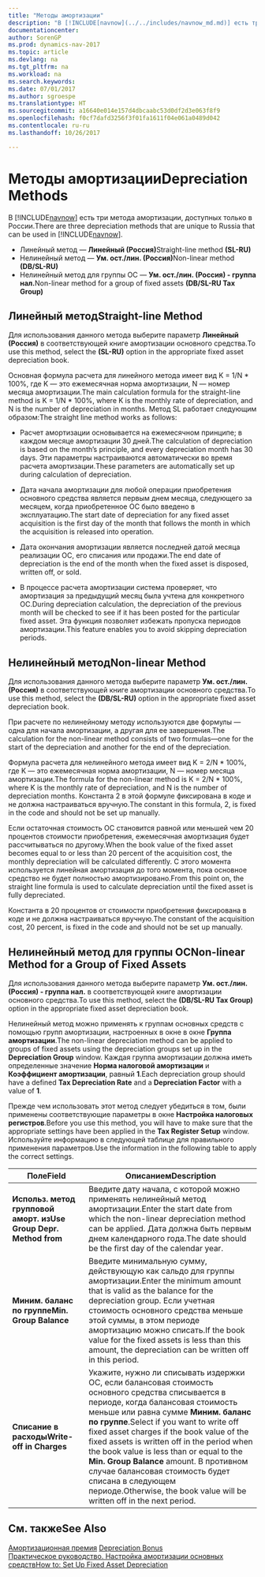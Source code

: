 ```yaml
---
title: "Методы амортизации"
description: "В [!INCLUDE[navnow](../../includes/navnow_md.md)] есть три метода амортизации, доступных только в России."
documentationcenter: 
author: SorenGP
ms.prod: dynamics-nav-2017
ms.topic: article
ms.devlang: na
ms.tgt_pltfrm: na
ms.workload: na
ms.search.keywords: 
ms.date: 07/01/2017
ms.author: sgroespe
ms.translationtype: HT
ms.sourcegitcommit: a16640e014e157d4dbcaabc53d0df2d3e063f8f9
ms.openlocfilehash: f0cf7dafd3256f3f01fa1611f04e061a0489d042
ms.contentlocale: ru-ru
ms.lasthandoff: 10/26/2017

---
```

# <a name="depreciation-methods"></a><span data-ttu-id="1bb73-103">Методы амортизации</span><span class="sxs-lookup"><span data-stu-id="1bb73-103">Depreciation Methods</span></span>
<span data-ttu-id="1bb73-104">В [!INCLUDE[navnow](../../includes/navnow_md.md)] есть три метода амортизации, доступных только в России.</span><span class="sxs-lookup"><span data-stu-id="1bb73-104">There are three depreciation methods that are unique to Russia that can be used in [!INCLUDE[navnow](../../includes/navnow_md.md)].</span></span>  

- <span data-ttu-id="1bb73-105">Линейный метод — **Линейный (Россия)**</span><span class="sxs-lookup"><span data-stu-id="1bb73-105">Straight-line method **(SL-RU)**</span></span>  
- <span data-ttu-id="1bb73-106">Нелинейный метод — **Ум. ост./лин. (Россия)**</span><span class="sxs-lookup"><span data-stu-id="1bb73-106">Non-linear method **(DB/SL-RU)**</span></span>  
- <span data-ttu-id="1bb73-107">Нелинейный метод для группы ОС — **Ум. ост./лин. (Россия) - группа нал.**</span><span class="sxs-lookup"><span data-stu-id="1bb73-107">Non-linear method for a group of fixed assets **(DB/SL-RU Tax Group)**</span></span>  

## <a name="straight-line-method"></a><span data-ttu-id="1bb73-108">Линейный метод</span><span class="sxs-lookup"><span data-stu-id="1bb73-108">Straight-line Method</span></span>  
 <span data-ttu-id="1bb73-109">Для использования данного метода выберите параметр **Линейный (Россия)** в соответствующей книге амортизации основного средства.</span><span class="sxs-lookup"><span data-stu-id="1bb73-109">To use this method, select the **(SL-RU)** option in the appropriate fixed asset depreciation book.</span></span>  

 <span data-ttu-id="1bb73-110">Основная формула расчета для линейного метода имеет вид K = 1/N * 100%, где K — это ежемесячная норма амортизации, N — номер месяца амортизации.</span><span class="sxs-lookup"><span data-stu-id="1bb73-110">The main calculation formula for the straight-line method is K = 1/N * 100%, where K is the monthly rate of depreciation, and N is the number of depreciation in months.</span></span> <span data-ttu-id="1bb73-111">Метод SL работает следующим образом:</span><span class="sxs-lookup"><span data-stu-id="1bb73-111">The straight line method works as follows:</span></span>  

-   <span data-ttu-id="1bb73-112">Расчет амортизации основывается на ежемесячном принципе; в каждом месяце амортизации 30 дней.</span><span class="sxs-lookup"><span data-stu-id="1bb73-112">The calculation of depreciation is based on the month’s principle, and every depreciation month has 30 days.</span></span> <span data-ttu-id="1bb73-113">Эти параметры настраиваются автоматически во время расчета амортизации.</span><span class="sxs-lookup"><span data-stu-id="1bb73-113">These parameters are automatically set up during calculation of depreciation.</span></span>  

-   <span data-ttu-id="1bb73-114">Дата начала амортизации для любой операции приобретения основного средства является первым днем месяца, следующего за месяцем, когда приобретенное ОС было введено в эксплуатацию.</span><span class="sxs-lookup"><span data-stu-id="1bb73-114">The start date of depreciation for any fixed asset acquisition is the first day of the month that follows the month in which the acquisition is released into operation.</span></span>  

-   <span data-ttu-id="1bb73-115">Дата окончания амортизации является последней датой месяца реализации ОС, его списания или продажи.</span><span class="sxs-lookup"><span data-stu-id="1bb73-115">The end date of depreciation is the end of the month when the fixed asset is disposed, written off, or sold.</span></span>  

-   <span data-ttu-id="1bb73-116">В процессе расчета амортизации система проверяет, что амортизация за предыдущий месяц была учтена для конкретного ОС.</span><span class="sxs-lookup"><span data-stu-id="1bb73-116">During depreciation calculation, the depreciation of the previous month will be checked to see if it has been posted for the particular fixed asset.</span></span> <span data-ttu-id="1bb73-117">Эта функция позволяет избежать пропуска периодов амортизации.</span><span class="sxs-lookup"><span data-stu-id="1bb73-117">This feature enables you to avoid skipping depreciation periods.</span></span>  

## <a name="non-linear-method"></a><span data-ttu-id="1bb73-118">Нелинейный метод</span><span class="sxs-lookup"><span data-stu-id="1bb73-118">Non-linear Method</span></span>  
 <span data-ttu-id="1bb73-119">Для использования данного метода выберите параметр **Ум. ост./лин. (Россия)** в соответствующей книге амортизации основного средства.</span><span class="sxs-lookup"><span data-stu-id="1bb73-119">To use this method, select the **(DB/SL-RU)** option in the appropriate fixed asset depreciation book.</span></span>  

 <span data-ttu-id="1bb73-120">При расчете по нелинейному методу используются две формулы — одна для начала амортизации, а другая для ее завершения.</span><span class="sxs-lookup"><span data-stu-id="1bb73-120">The calculation for the non-linear method consists of two formulas—one for the start of the depreciation and another for the end of the depreciation.</span></span>  

 <span data-ttu-id="1bb73-121">Формула расчета для нелинейного метода имеет вид K = 2/N * 100%, где K — это ежемесячная норма амортизации, N — номер месяца амортизации.</span><span class="sxs-lookup"><span data-stu-id="1bb73-121">The formula for the non-linear method is K = 2/N * 100%, where K is the monthly rate of depreciation, and N is the number of depreciation months.</span></span> <span data-ttu-id="1bb73-122">Константа 2 в этой формуле фиксирована в коде и не должна настраиваться вручную.</span><span class="sxs-lookup"><span data-stu-id="1bb73-122">The constant in this formula, 2, is fixed in the code and should not be set up manually.</span></span>  

 <span data-ttu-id="1bb73-123">Если остаточная стоимость ОС становится равной или меньшей чем 20 процентов стоимости приобретения, ежемесячная амортизация будет рассчитываться по другому.</span><span class="sxs-lookup"><span data-stu-id="1bb73-123">When the book value of the fixed asset becomes equal to or less than 20 percent of the acquisition cost, the monthly depreciation will be calculated differently.</span></span> <span data-ttu-id="1bb73-124">С этого момента используется линейная амортизация до того момента, пока основное средство не будет полностью амортизировано.</span><span class="sxs-lookup"><span data-stu-id="1bb73-124">From this point on, the straight line formula is used to calculate depreciation until the fixed asset is fully depreciated.</span></span>  

 <span data-ttu-id="1bb73-125">Константа в 20 процентов от стоимости приобретения фиксирована в коде и не должна настраиваться вручную.</span><span class="sxs-lookup"><span data-stu-id="1bb73-125">The constant of the acquisition cost, 20 percent, is fixed in the code and should not be set up manually.</span></span>  

## <a name="non-linear-method-for-a-group-of-fixed-assets"></a><span data-ttu-id="1bb73-126">Нелинейный метод для группы ОС</span><span class="sxs-lookup"><span data-stu-id="1bb73-126">Non-linear Method for a Group of Fixed Assets</span></span>  
 <span data-ttu-id="1bb73-127">Для использования данного метода выберите параметр **Ум. ост./лин. (Россия) - группа нал.** в соответствующей книге амортизации основного средства.</span><span class="sxs-lookup"><span data-stu-id="1bb73-127">To use this method, select the **(DB/SL-RU Tax Group)** option in the appropriate fixed asset depreciation book.</span></span>  

 <span data-ttu-id="1bb73-128">Нелинейный метод можно применять к группам основных средств с помощью групп амортизации, настроенных в окне в окне **Группа амортизации**.</span><span class="sxs-lookup"><span data-stu-id="1bb73-128">The non-linear depreciation method can be applied to groups of fixed assets using the depreciation groups set up in the **Depreciation Group** window.</span></span> <span data-ttu-id="1bb73-129">Каждая группа амортизации должна иметь определенные значение **Норма налоговой амортизации** и **Коэффициент амортизации**, равный **1**.</span><span class="sxs-lookup"><span data-stu-id="1bb73-129">Each depreciation group should have a defined **Tax Depreciation Rate** and a **Depreciation Factor** with a value of **1**.</span></span>  

 <span data-ttu-id="1bb73-130">Прежде чем использовать этот метод следует убедиться в том, были применены соответствующие параметры в окне **Настройка налоговых регистров**.</span><span class="sxs-lookup"><span data-stu-id="1bb73-130">Before you use this method, you will have to make sure that the appropriate settings have been applied in the **Tax Register Setup** window.</span></span> <span data-ttu-id="1bb73-131">Используйте информацию в следующей таблице для правильного применения параметров.</span><span class="sxs-lookup"><span data-stu-id="1bb73-131">Use the information in the following table to apply the correct settings.</span></span>  

|<span data-ttu-id="1bb73-132">Поле</span><span class="sxs-lookup"><span data-stu-id="1bb73-132">Field</span></span>|<span data-ttu-id="1bb73-133">Описанием</span><span class="sxs-lookup"><span data-stu-id="1bb73-133">Description</span></span>|  
|---------------------------------|---------------------------------------|  
|<span data-ttu-id="1bb73-134">**Использ. метод групповой аморт. из**</span><span class="sxs-lookup"><span data-stu-id="1bb73-134">**Use Group Depr. Method from**</span></span>|<span data-ttu-id="1bb73-135">Введите дату начала, с которой можно применять нелинейный метод амортизации.</span><span class="sxs-lookup"><span data-stu-id="1bb73-135">Enter the start date from which the non-linear depreciation method can be applied.</span></span> <span data-ttu-id="1bb73-136">Дата должна быть первым днем календарного года.</span><span class="sxs-lookup"><span data-stu-id="1bb73-136">The date should be the first day of the calendar year.</span></span>|  
|<span data-ttu-id="1bb73-137">**Миним. баланс по группе**</span><span class="sxs-lookup"><span data-stu-id="1bb73-137">**Min. Group Balance**</span></span>|<span data-ttu-id="1bb73-138">Введите минимальную сумму, действующую как сальдо для группы амортизации.</span><span class="sxs-lookup"><span data-stu-id="1bb73-138">Enter the minimum amount that is valid as the balance for the depreciation group.</span></span> <span data-ttu-id="1bb73-139">Если учетная стоимость основного средства меньше этой суммы, в этом периоде амортизацию можно списать.</span><span class="sxs-lookup"><span data-stu-id="1bb73-139">If the book value for the fixed assets is less than this amount, the depreciation can be written off in this period.</span></span>|  
|<span data-ttu-id="1bb73-140">**Списание в расходы**</span><span class="sxs-lookup"><span data-stu-id="1bb73-140">**Write-off in Charges**</span></span>|<span data-ttu-id="1bb73-141">Укажите, нужно ли списывать издержки ОС, если балансовая стоимость основного средства списывается в периоде, когда балансовая стоимость меньше или равна сумме **Миним. баланс по группе**.</span><span class="sxs-lookup"><span data-stu-id="1bb73-141">Select if you want to write off fixed asset charges if the book value of the fixed assets is written off in the period when the book value is less than or equal to the **Min. Group Balance** amount.</span></span> <span data-ttu-id="1bb73-142">В противном случае балансовая стоимость будет списана в следующем периоде.</span><span class="sxs-lookup"><span data-stu-id="1bb73-142">Otherwise, the book value will be written off in the next period.</span></span>|  

## <a name="see-also"></a><span data-ttu-id="1bb73-143">См. также</span><span class="sxs-lookup"><span data-stu-id="1bb73-143">See Also</span></span>  
 <span data-ttu-id="1bb73-144">[Амортизационная премия](depreciation-bonus.md) </span><span class="sxs-lookup"><span data-stu-id="1bb73-144">[Depreciation Bonus](depreciation-bonus.md) </span></span>  
 [<span data-ttu-id="1bb73-145">Практическое руководство. Настройка амортизации основных средств</span><span class="sxs-lookup"><span data-stu-id="1bb73-145">How to: Set Up Fixed Asset Depreciation</span></span>](../../fa-how-setup-depreciation.md)

